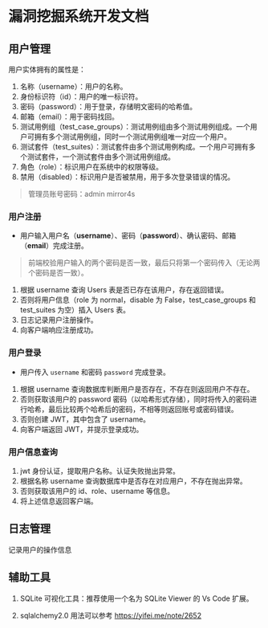# 漏洞挖掘系统开发文档

## 用户管理

用户实体拥有的属性是：

1. 名称（username）：用户的名称。
2. 身份标识符（id）：用户的唯一标识符。
3. 密码（password）：用于登录，存储明文密码的哈希值。
4. 邮箱（email）：用于密码找回。
5. 测试用例组（test_case_groups）：测试用例组由多个测试用例组成。一个用户可拥有多个测试用例组，同时一个测试用例组唯一对应一个用户。
6. 测试套件（test_suites）：测试套件由多个测试用例构成。一个用户可拥有多个测试套件，一个测试套件由多个测试用例组成。
7. 角色（role）：标识用户在系统中的权限等级。
8. 禁用（disabled）：标识用户是否被禁用，用于多次登录错误的情况。

> 管理员账号密码：admin mirror4s

### 用户注册

- 用户输入用户名（**username**）、密码（**password**）、确认密码、邮箱（**email**）完成注册。

> 前端校验用户输入的两个密码是否一致，最后只将第一个密码传入（无论两个密码是否一致）。

1. 根据 username 查询 Users 表是否已存在该用户，存在返回错误。
2. 否则将用户信息（role 为 normal，disable 为 False，test_case_groups 和 test_suites 为空）插入 Users 表。
3. 日志记录用户注册操作。
4. 向客户端响应注册成功。

### 用户登录

- 用户传入 `username` 和密码 `password` 完成登录。

1. 根据 username 查询数据库判断用户是否存在，不存在则返回用户不存在。
2. 否则获取该用户的 password 密码（以哈希形式存储），同时将传入的密码进行哈希，最后比较两个哈希后的密码，不相等则返回账号或密码错误。
3. 否则创建 JWT，其中包含了 username。
4. 向客户端返回 JWT，并提示登录成功。

### 用户信息查询

1. jwt 身份认证，提取用户名称。认证失败抛出异常。
2. 根据名称 username 查询数据库中是否存在对应用户，不存在抛出异常。
3. 否则获取该用户的 id、role、username 等信息。
4. 将上述信息返回客户端。



## 日志管理

记录用户的操作信息

## 辅助工具

1. SQLite 可视化工具：推荐使用一个名为 SQLite Viewer 的 Vs Code 扩展。

2. sqlalchemy2.0 用法可以参考 https://yifei.me/note/2652
